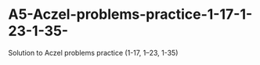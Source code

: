 # A5-Aczel-problems-practice-1-17-1-23-1-35-
Solution to Aczel problems practice (1-17, 1–23, 1-35) 
